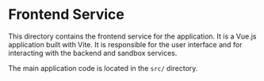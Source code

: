# Frontend Service

This directory contains the frontend service for the application. It is a Vue.js application built with Vite. It is responsible for the user interface and for interacting with the backend and sandbox services.

The main application code is located in the `src/` directory.